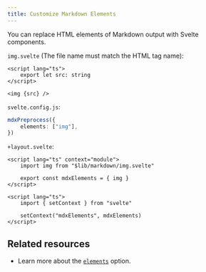 ```yaml
---
title: Customize Markdown Elements
---
```


You can replace HTML elements of Markdown output with Svelte components.

`img.svelte` (The file name must match the HTML tag name):

```svelte
<script lang="ts">
    export let src: string
</script>

<img {src} />
```

`svelte.config.js`:

```ts
mdxPreprocess({
    elements: ["img"],
})
```

`+layout.svelte`:

```svelte
<script lang="ts" context="module">
    import img from "$lib/markdown/img.svelte"

    export const mdxElements = { img }
</script>

<script lang="ts">
    import { setContext } from "svelte"

    setContext("mdxElements", mdxElements)
</script>
```

## Related resources

-   Learn more about the [`elements`](/docs/mdx-svelte/options#elements) option.
